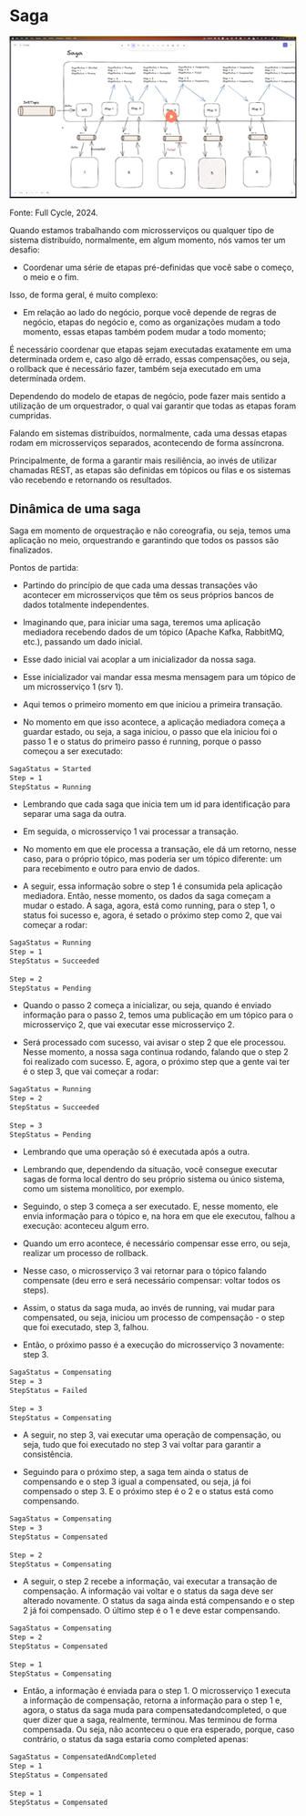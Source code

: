 # Saga

![Saga](/10microsservicoesearquiteturabaseadaaeventos/imagens/saga.png)
<p align="left">Fonte: Full Cycle, 2024.</p>

Quando estamos trabalhando com microsserviços ou qualquer tipo de sistema distribuído, normalmente, em algum momento, nós vamos ter um desafio: 

- Coordenar uma série de etapas pré-definidas que você sabe o começo, o meio e o fim. 

Isso, de forma geral, é muito complexo: 

- Em relação ao lado do negócio, porque você depende de regras de negócio, etapas do negócio e, como as organizações mudam a todo momento, essas etapas também podem mudar a todo momento;

É necessário coordenar que etapas sejam executadas exatamente em uma determinada ordem e, caso algo dê errado, essas compensações, ou seja, o rollback que é necessário fazer, também seja executado em uma determinada ordem.

Dependendo do modelo de etapas de negócio, pode fazer mais sentido a utilização de um orquestrador, o qual vai garantir que todas as etapas foram cumpridas.

Falando em sistemas distribuídos, normalmente, cada uma dessas etapas rodam em microsserviços separados, acontecendo de forma assíncrona.

Principalmente, de forma a garantir mais resiliência, ao invés de utilizar chamadas REST, as etapas são definidas em tópicos ou filas e os sistemas vão recebendo e retornando os resultados.

## Dinâmica de uma saga

Saga em momento de orquestração e não coreografia, ou seja, temos uma aplicação no meio, orquestrando e garantindo que todos os passos são finalizados.

Pontos de partida:

- Partindo do princípio de que cada uma dessas transações vão acontecer em microsserviços que têm os seus próprios bancos de dados totalmente independentes.

- Imaginando que, para iniciar uma saga, teremos uma aplicação mediadora recebendo dados de um tópico (Apache Kafka, RabbitMQ, etc.), passando um dado inicial.

- Esse dado inicial vai acoplar a um inicializador da nossa saga.

- Esse inicializador vai mandar essa mesma mensagem para um tópico de um microsserviço 1 (srv 1).

- Aqui temos o primeiro momento em que iniciou a primeira transação.

- No momento em que isso acontece, a aplicação mediadora começa a guardar estado, ou seja, a saga iniciou, o passo que ela iniciou foi o passo 1 e o status do primeiro passo é running, porque o passo começou a ser executado:

```
SagaStatus = Started
Step = 1
StepStatus = Running
```

- Lembrando que cada saga que inicia tem um id para identificação para separar uma saga da outra.

- Em seguida, o microsserviço 1 vai processar a transação.

- No momento em que ele processa a transação, ele dá um retorno, nesse caso, para o próprio tópico, mas poderia ser um tópico diferente: um para recebimento e outro para envio de dados.

- A seguir, essa informação sobre o step 1 é consumida pela aplicação mediadora. Então, nesse momento, os dados da saga começam a mudar o estado. A saga, agora, está como running, para o step 1, o status foi sucesso e, agora, é setado o próximo step como 2, que vai começar a rodar:

```
SagaStatus = Running
Step = 1
StepStatus = Succeeded

Step = 2
StepStatus = Pending
```

- Quando o passo 2 começa a inicializar, ou seja, quando é enviado informação para o passo 2, temos uma publicação em um tópico para o microsserviço 2, que vai executar esse microsserviço 2.

- Será processado com sucesso, vai avisar o step 2 que ele processou. Nesse momento, a nossa saga continua rodando, falando que o step 2 foi realizado com sucesso. E, agora, o próximo step que a gente vai ter é o step 3, que vai começar a rodar:

```
SagaStatus = Running
Step = 2
StepStatus = Succeeded

Step = 3
StepStatus = Pending
```

- Lembrando que uma operação só é executada após a outra.

- Lembrando que, dependendo da situação, você consegue executar sagas de forma local dentro do seu próprio sistema ou único sistema, como um sistema monolítico, por exemplo.

- Seguindo, o step 3 começa a ser executado. E, nesse momento, ele envia informação para o tópico e, na hora em que ele executou, falhou a execução: aconteceu algum erro.

- Quando um erro acontece, é necessário compensar esse erro, ou seja, realizar um processo de rollback.

- Nesse caso, o microsserviço 3 vai retornar para o tópico falando compensate (deu erro e será necessário compensar: voltar todos os steps).

- Assim, o status da saga muda, ao invés de running, vai mudar para compensated, ou seja, iniciou um processo de compensação - o step que foi executado, step 3, falhou.

- Então, o próximo passo é a execução do microsserviço 3 novamente: step 3.

```
SagaStatus = Compensating
Step = 3
StepStatus = Failed

Step = 3
StepStatus = Compensating
```

- A seguir, no step 3, vai executar uma operação de compensação, ou seja, tudo que foi executado no step 3 vai voltar para garantir a consistência.

- Seguindo para o próximo step, a saga tem ainda o status de compensando e o step 3 igual a compensated, ou seja, já foi compensado o step 3. E o próximo step é o 2 e o status está como compensando.

```
SagaStatus = Compensating
Step = 3
StepStatus = Compensated

Step = 2
StepStatus = Compensating
```

- A seguir, o step 2 recebe a informação, vai executar a transação de compensação. A informação vai voltar e o status da saga deve ser alterado novamente. O status da saga ainda está compensando e o step 2 já foi compensado. O último step é o 1 e deve estar compensando.

```
SagaStatus = Compensating
Step = 2
StepStatus = Compensated

Step = 1
StepStatus = Compensating
```

- Então, a informação é enviada para o step 1. O microsserviço 1 executa a informação de compensação, retorna a informação para o step 1 e, agora, o status da saga muda para compensatedandcompleted, o que quer dizer que a saga, realmente, terminou. Mas terminou de forma compensada. Ou seja, não aconteceu o que era esperado, porque, caso contrário, o status da saga estaria como completed apenas:

```
SagaStatus = CompensatedAndCompleted
Step = 1
StepStatus = Compensated

Step = 1
StepStatus = Compensated
```




